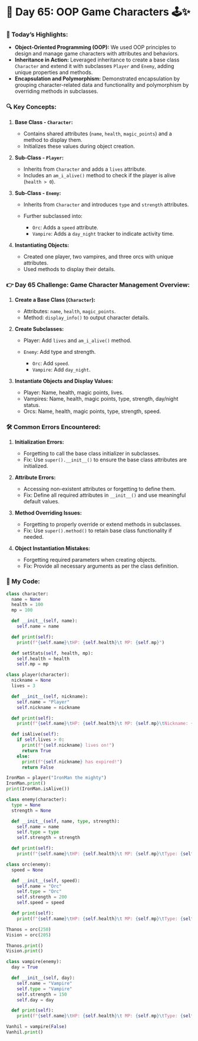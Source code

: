 # 🌟 Day 65: OOP Game Characters 🕹️✨

### 🎊 Today’s Highlights:

* **Object-Oriented Programming (OOP):** We used OOP principles to design and manage game characters with attributes and behaviors.
* **Inheritance in Action:** Leveraged inheritance to create a base class ```Character``` and extend it with subclasses ```Player``` and ```Enemy```, adding unique properties and methods.
* **Encapsulation and Polymorphism:** Demonstrated encapsulation by grouping character-related data and functionality and polymorphism by overriding methods in subclasses.

### 🔍 Key Concepts:

1. **Base Class - ```Character```:**

    * Contains shared attributes (```name```, ```health```, ```magic_points```) and a method to display them.
    * Initializes these values during object creation.

2. **Sub-Class - ```Player```:**

    * Inherits from ```Character``` and adds a ```lives``` attribute.
    * Includes an ```am_i_alive()``` method to check if the player is alive (```health > 0```).

3. **Sub-Class - ```Enemy```:**

    * Inherits from ```Character``` and introduces ```type``` and ```strength``` attributes.
    * Further subclassed into:
      
         * ```Orc```: Adds a ```speed``` attribute.
         * ```Vampire```: Adds a ```day_night``` tracker to indicate activity time.

4. **Instantiating Objects:**

    * Created one player, two vampires, and three orcs with unique attributes.
    * Used methods to display their details.

### 👉 Day 65 Challenge: Game Character Management Overview:

1. **Create a Base Class (```Character```):**

      * Attributes: ```name```, ```health```, ```magic_points```.
      * Method: ```display_info()``` to output character details.

2. **Create Subclasses:**

      * Player: Add ```lives``` and ```am_i_alive()``` method.
      * ```Enemy```: Add type and strength.
        
           * ```Orc```: Add ```speed```.
           * ```Vampire```: Add ```day_night```.

3. **Instantiate Objects and Display Values:**

      * Player: Name, health, magic points, lives.
      * Vampires: Name, health, magic points, type, strength, day/night status.
      * Orcs: Name, health, magic points, type, strength, speed.

### 🛠️ Common Errors Encountered:

1. **Initialization Errors:**

      * Forgetting to call the base class initializer in subclasses.
      * Fix: Use ```super().__init__()``` to ensure the base class attributes are initialized.

2. **Attribute Errors:**

      * Accessing non-existent attributes or forgetting to define them.
      * Fix: Define all required attributes in ```__init__()``` and use meaningful default values.

3. **Method Overriding Issues:**

      * Forgetting to properly override or extend methods in subclasses.
      * Fix: Use ```super().method()``` to retain base class functionality if needed.

4. **Object Instantiation Mistakes:**

      * Forgetting required parameters when creating objects.
      * Fix: Provide all necessary arguments as per the class definition.


### 📜 My Code:
```python
class character:
  name = None
  health = 100
  mp = 100

  def __init__(self, name):
    self.name = name

  def print(self):
    print(f"{self.name}\tHP: {self.health}\t MP: {self.mp}")

  def setStats(self, health, mp):
    self.health = health
    self.mp = mp

class player(character):
  nickname = None
  lives = 3

  def __init__(self, nickname):
    self.name = "Player"
    self.nickname = nickname

  def print(self):
    print(f"{self.name}\tHP: {self.health}\t MP: {self.mp}\tNickname: {self.nickname}\tLives: {self.lives}")

  def isAlive(self):
    if self.lives > 0:
      print(f"{self.nickname} lives on!")
      return True
    else:
      print(f"{self.nickname} has expired!")
      return False

IronMan = player("IronMan the mighty")
IronMan.print()
print(IronMan.isAlive())

class enemy(character):
  type = None
  strength = None

  def __init__(self, name, type, strength):
    self.name = name
    self.type = type
    self.strength = strength

  def print(self):
    print(f"{self.name}\tHP: {self.health}\t MP: {self.mp}\tType: {self.type}\tStrength: {self.strength}")

class orc(enemy):
  speed = None

  def __init__(self, speed):
    self.name = "Orc"
    self.type = "Orc"
    self.strength = 200
    self.speed = speed

  def print(self):
    print(f"{self.name}\tHP: {self.health}\t MP: {self.mp}\tType: {self.type}\tStrength: {self.strength}\tSpeed: {self.speed}")

Thanos = orc(250)
Vision = orc(205)

Thanos.print()
Vision.print()

class vampire(enemy):
  day = True

  def __init__(self, day):
    self.name = "Vampire"
    self.type = "Vampire"
    self.strength = 150
    self.day = day

  def print(self):
    print(f"{self.name}\tHP: {self.health}\t MP: {self.mp}\tType: {self.type}\tStrength: {self.strength}\tDay: {self.day}")

Vanhil = vampire(False)
Vanhil.print()
